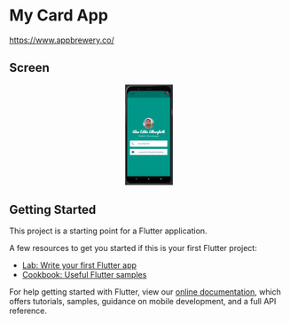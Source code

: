 # My Card App

https://www.appbrewery.co/

## Screen 
<p align="center">
<img src="https://github.com/AlaaEddinAlbarghoth/mi_card_flutter/blob/master/images/ss.png" width="17%"/>
</p>


## Getting Started

This project is a starting point for a Flutter application.

A few resources to get you started if this is your first Flutter project:

- [Lab: Write your first Flutter app](https://flutter.dev/docs/get-started/codelab)
- [Cookbook: Useful Flutter samples](https://flutter.dev/docs/cookbook)

For help getting started with Flutter, view our
[online documentation](https://flutter.dev/docs), which offers tutorials,
samples, guidance on mobile development, and a full API reference.
